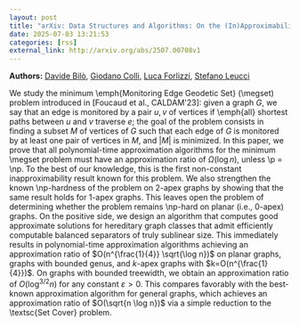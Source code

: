 ```yaml
---
layout: post
title: "arXiv: Data Structures and Algorithms: On the (In)Approximability of the Monitoring Edge Geodetic Set Problem"
date: 2025-07-03 13:21:53 
categories: [rss]
external_link: http://arxiv.org/abs/2507.00708v1
---
```


**Authors:** [Davide Bilò](https://dblp.uni-trier.de/search?q=Davide+Bil%C3%B2), [Giodano Colli](https://dblp.uni-trier.de/search?q=Giodano+Colli), [Luca Forlizzi](https://dblp.uni-trier.de/search?q=Luca+Forlizzi), [Stefano Leucci](https://dblp.uni-trier.de/search?q=Stefano+Leucci)

We study the minimum \emph{Monitoring Edge Geodetic Set} (\megset) problem
introduced in [Foucaud et al., CALDAM'23]: given a graph $G$, we say that an
edge is monitored by a pair $u,v$ of vertices if \emph{all} shortest paths
between $u$ and $v$ traverse $e$; the goal of the problem consists in finding a
subset $M$ of vertices of $G$ such that each edge of $G$ is monitored by at
least one pair of vertices in $M$, and $|M|$ is minimized.
In this paper, we prove that all polynomial-time approximation algorithms for
the minimum \megset problem must have an approximation ratio of $\Omega(\log
n)$, unless \p = \np. To the best of our knowledge, this is the first
non-constant inapproximability result known for this problem. We also
strengthen the known \np-hardness of the problem on $2$-apex graphs by showing
that the same result holds for $1$-apex graphs. This leaves open the problem of
determining whether the problem remains \np-hard on planar (i.e., $0$-apex)
graphs.
On the positive side, we design an algorithm that computes good approximate
solutions for hereditary graph classes that admit efficiently computable
balanced separators of truly sublinear size. This immediately results in
polynomial-time approximation algorithms achieving an approximation ratio of
$O(n^{\frac{1}{4}} \sqrt{\log n})$ on planar graphs, graphs with bounded genus,
and $k$-apex graphs with $k=O(n^{\frac{1}{4}})$. On graphs with bounded
treewidth, we obtain an approximation ratio of $O(\log^{3/2} n)$ for any
constant $\varepsilon > 0$. This compares favorably with the best-known
approximation algorithm for general graphs, which achieves an approximation
ratio of $O(\sqrt{n \log n})$ via a simple reduction to the \textsc{Set Cover}
problem.
